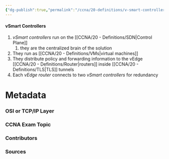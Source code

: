 ```yaml
---
{"dg-publish":true,"permalink":"/ccna/20-definitions/v-smart-controllers/","tags":["defs_ccna"],"created":"2023-11-04T12:45:23.000-07:00","updated":"2023-11-07T16:12:18.812-08:00"}
---
```


#### vSmart Controllers
1. *vSmart controllers* run on the [[CCNA/20 - Definitions/SDN\|Control Plane]]
	1. they are the centralized brain of the solution
2. They run as [[CCNA/20 - Definitions/VMs\|virtual machines]]
3. They distribute policy and forwarding information to the vEdge [[CCNA/20 - Definitions/Router\|routers]] inside [[CCNA/20 - Definitions/TLS\|TLS]] tunnels
4. Each *vEdge router* connects to two *vSmart controllers* for redundancy





# Metadata
### OSI or TCP/IP Layer

### CCNA Exam Topic

### Contributors

### Sources
